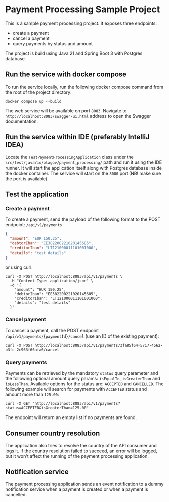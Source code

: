 # Payment Processing Sample Project

This is a sample payment processing project. 
It exposes three endpoints:
* create a payment
* cancel a payment
* query payments by status and amount

The project is build using Java 21 and Spring Boot 3 with Postgres database.

## Run the service with docker compose
To run the service locally, run the following docker compose command from the root of the project directory:

```shell
docker compose up --build
```

The web service will be available on port `8083`. 
Navigate to `http://localhost:8083/swagger-ui.html` address to open the Swagger documentation.

## Run the service within IDE (preferably IntelliJ IDEA)
Locate the `TestPaymentProcessingApplication` class under the `src/test/java/io/plagov/payment_processing/` path 
and run it using the IDE runner. It will start the application itself along with Postgres database inside the docker 
container. The service will start on the `8080` port (NB! make sure the port is available).

## Test the application
### Create a payment
To create a payment, send the payload of the following format to the POST endpoint: `/api/v1/payments`
```json
{
  "amount": "EUR 150.25",
  "debtorIban": "EE382200221020145685",
  "creditorIban": "LT121000011101001000",
  "details": "test details"
}
```
or using curl:
```shell
curl -X POST http://localhost:8083/api/v1/payments \
  -H "Content-Type: application/json" \
  -d '{
    "amount": "EUR 150.25",
    "debtorIban": "EE382200221020145685",
    "creditorIban": "LT121000011101001000",
    "details": "test details"
  }'
```
### Cancel payment
To cancel a payment, call the POST endpoint `/api/v1/payments/{paymentId}/cancel` (use an ID of the existing payment):
```shell
curl -X POST http://localhost:8083/api/v1/payments/3fa85f64-5717-4562-b3fc-2c963f66afa6/cancel
```

### Query payments
Payments can be retrieved by the mandatory `status` query parameter and the following optional amount query params:
`isEqualTo`, `isGreaterThan` and `isLessThan`. Available options for the status are: `ACCEPTED` and `CANCELLED`.
The following example will search for payments with `ACCEPTED` status and amount more than `125.00`:
```shell
curl -X GET "http://localhost:8083/api/v1/payments?status=ACCEPTED&isGreaterThan=125.00"
```
The endpoint will return an empty list if no payments are found.

## Consumer country resolution
The application also tries to resolve the country of the API consumer and logs it.
If the country resolution failed to succeed, an error will be logged, but it won't affect the running of the
payment processing application.

## Notification service
The payment processing application sends an event notification to a dummy notification service when a payment is created
or when a payment is cancelled.
